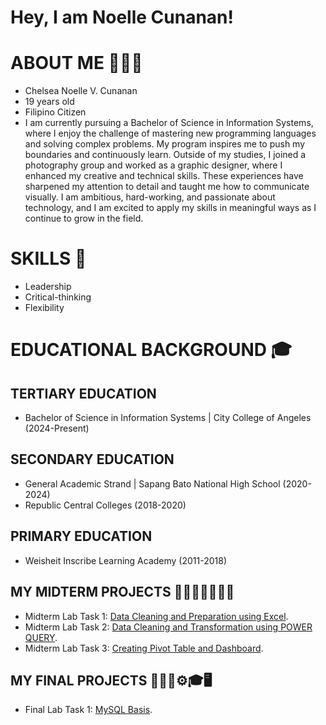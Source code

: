 # Hey, I am Noelle Cunanan!
# ABOUT ME 👨🏻‍💼
- Chelsea Noelle V. Cunanan
- 19 years old
- Filipino Citizen 
- I am currently pursuing a Bachelor of Science in Information Systems, where I enjoy the challenge of mastering new programming languages and solving complex problems. My program inspires me to push my boundaries and continuously learn. Outside of my studies, I joined a photography group and worked as a graphic designer, where I enhanced my creative and technical skills. These experiences have sharpened my attention to detail and taught me how to communicate visually. I am ambitious, hard-working, and passionate about technology, and I am excited to apply my skills in meaningful ways as I continue to grow in the field.

# SKILLS 🎯
- Leadership
- Critical-thinking
- Flexibility

# EDUCATIONAL BACKGROUND 🎓
## TERTIARY EDUCATION
- Bachelor of Science in Information Systems | City College of Angeles (2024-Present)
  
## SECONDARY EDUCATION
- General Academic Strand | Sapang Bato National High School (2020-2024)
- Republic Central Colleges (2018-2020)
  
## PRIMARY EDUCATION
- Weisheit Inscribe Learning Academy (2011-2018)

## MY MIDTERM PROJECTS 👩🏻‍💻📓✍🏻💡
- Midterm Lab Task 1: [Data Cleaning and Preparation using Excel](https://github.com/Xupr3m0/NCunanan/blob/main/Midterm%20Task%201/Task%201.md).
- Midterm Lab Task 2: [Data Cleaning and Transformation using POWER QUERY](https://github.com/Xupr3m0/NCunanan/blob/main/Midterm%20Task%202/Task2.md).
- Midterm Lab Task 3: [Creating Pivot Table and Dashboard](https://github.com/Xupr3m0/NCunanan/blob/main/Midterm%20Task%203/README.md).

## MY FINAL PROJECTS 👨🏻‍💼⚙️🎓🖥️
- Final Lab Task 1: [MySQL Basis](https://github.com/Xupr3m0/NCunanan/blob/main/Final%20Lab%20Task%201%20/README.md).
